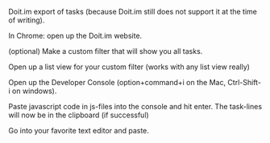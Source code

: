 Doit.im export of tasks (because Doit.im still does not support it at the time of writing).

In Chrome: open up the Doit.im website.

(optional) Make a custom filter that will show you all tasks.

Open up a list view for your custom filter (works with any list view really)

Open up the Developer Console (option+command+i on the Mac, Ctrl-Shift-i on windows).

Paste javascript code in js-files into the console and hit enter. The task-lines will now be in the clipboard (if successful)

Go into your favorite text editor and paste.
